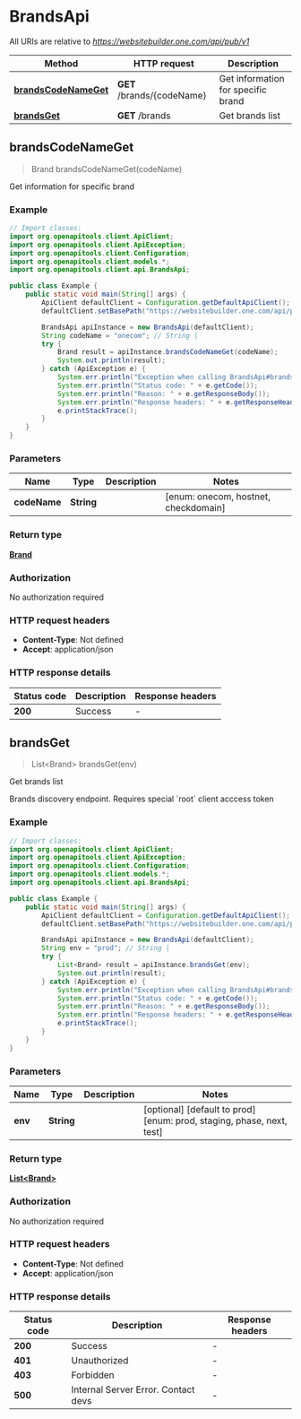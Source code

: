 # BrandsApi

All URIs are relative to *https://websitebuilder.one.com/api/pub/v1*

| Method | HTTP request | Description |
|------------- | ------------- | -------------|
| [**brandsCodeNameGet**](BrandsApi.md#brandsCodeNameGet) | **GET** /brands/{codeName} | Get information for specific brand |
| [**brandsGet**](BrandsApi.md#brandsGet) | **GET** /brands | Get brands list |



## brandsCodeNameGet

> Brand brandsCodeNameGet(codeName)

Get information for specific brand

### Example

```java
// Import classes:
import org.openapitools.client.ApiClient;
import org.openapitools.client.ApiException;
import org.openapitools.client.Configuration;
import org.openapitools.client.models.*;
import org.openapitools.client.api.BrandsApi;

public class Example {
    public static void main(String[] args) {
        ApiClient defaultClient = Configuration.getDefaultApiClient();
        defaultClient.setBasePath("https://websitebuilder.one.com/api/pub/v1");

        BrandsApi apiInstance = new BrandsApi(defaultClient);
        String codeName = "onecom"; // String | 
        try {
            Brand result = apiInstance.brandsCodeNameGet(codeName);
            System.out.println(result);
        } catch (ApiException e) {
            System.err.println("Exception when calling BrandsApi#brandsCodeNameGet");
            System.err.println("Status code: " + e.getCode());
            System.err.println("Reason: " + e.getResponseBody());
            System.err.println("Response headers: " + e.getResponseHeaders());
            e.printStackTrace();
        }
    }
}
```

### Parameters


| Name | Type | Description  | Notes |
|------------- | ------------- | ------------- | -------------|
| **codeName** | **String**|  | [enum: onecom, hostnet, checkdomain] |

### Return type

[**Brand**](Brand.md)

### Authorization

No authorization required

### HTTP request headers

- **Content-Type**: Not defined
- **Accept**: application/json


### HTTP response details
| Status code | Description | Response headers |
|-------------|-------------|------------------|
| **200** | Success |  -  |


## brandsGet

> List&lt;Brand&gt; brandsGet(env)

Get brands list

Brands discovery endpoint.   Requires special &#x60;root&#x60; client acccess token 

### Example

```java
// Import classes:
import org.openapitools.client.ApiClient;
import org.openapitools.client.ApiException;
import org.openapitools.client.Configuration;
import org.openapitools.client.models.*;
import org.openapitools.client.api.BrandsApi;

public class Example {
    public static void main(String[] args) {
        ApiClient defaultClient = Configuration.getDefaultApiClient();
        defaultClient.setBasePath("https://websitebuilder.one.com/api/pub/v1");

        BrandsApi apiInstance = new BrandsApi(defaultClient);
        String env = "prod"; // String | 
        try {
            List<Brand> result = apiInstance.brandsGet(env);
            System.out.println(result);
        } catch (ApiException e) {
            System.err.println("Exception when calling BrandsApi#brandsGet");
            System.err.println("Status code: " + e.getCode());
            System.err.println("Reason: " + e.getResponseBody());
            System.err.println("Response headers: " + e.getResponseHeaders());
            e.printStackTrace();
        }
    }
}
```

### Parameters


| Name | Type | Description  | Notes |
|------------- | ------------- | ------------- | -------------|
| **env** | **String**|  | [optional] [default to prod] [enum: prod, staging, phase, next, test] |

### Return type

[**List&lt;Brand&gt;**](Brand.md)

### Authorization

No authorization required

### HTTP request headers

- **Content-Type**: Not defined
- **Accept**: application/json


### HTTP response details
| Status code | Description | Response headers |
|-------------|-------------|------------------|
| **200** | Success |  -  |
| **401** | Unauthorized |  -  |
| **403** | Forbidden |  -  |
| **500** | Internal Server Error. Contact devs |  -  |

